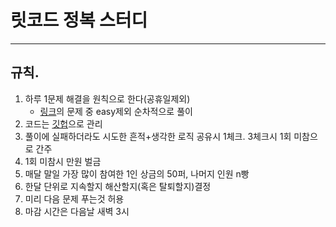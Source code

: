 # 릿코드 정복 스터디
---

## 규칙.
1. 하루 1문제 해결을 원칙으로 한다(공휴일제외)
    - [링크](https://leetcode.com/problem-list/top-google-questions/)의 문제 중 easy제외 순차적으로 풀이 
2. 코드는 [깃헙](https://github.com/leon1114/scsa_lc_study/projects/1)으로 관리
3. 풀이에 실패하더라도 시도한 흔적+생각한 로직 공유시 1체크. 3체크시 1회 미참으로 간주
4. 1회 미참시 만원 벌금
5. 매달 말일 가장 많이 참여한 1인 상금의 50퍼, 나머지 인원 n빵
6. 한달 단위로 지속할지 해산할지(혹은 탈퇴할지)결정
7. 미리 다음 문제 푸는것 허용
8. 마감 시간은 다음날 새벽 3시


